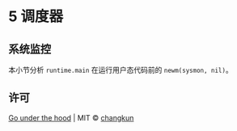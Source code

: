 # 5 调度器

## 系统监控

本小节分析 `runtime.main` 在运行用户态代码前的 `newm(sysmon, nil)`。

## 许可

[Go under the hood](https://github.com/changkun/go-under-the-hood) | MIT &copy; [changkun](https://changkun.de)